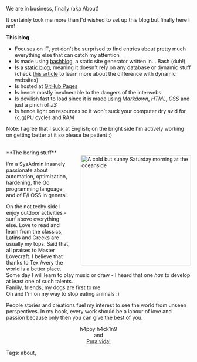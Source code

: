 We are in business, finally (aka About)

It certainly took me more than I'd wished to set up this blog but finally here I am!

**This blog**...

* Focuses on IT, yet don't be surprised to find entries about pretty much everything else that can catch my attention
* Is made using [bashblog](https://github.com/cfenollosa/bashblog "Meet the little giant"), a static site generator written in... Bash (duh!)
* Is a [static blog](https://www.staticgen.com), meaning it doesn't rely on any database or dynamic stuff (check [this article](https://davidwalsh.name/introduction-static-site-generators) to learn more about the difference with dynamic websites)
* Is hosted at [GitHub Pages](https://pages.github.com "GitHub Pages")
* Is hence mostly invulnerable to the dangers of the interwebs
* Is devilish fast to load since it is made using *Markdown*, *HTML*, *CSS* and just a pinch of *JS*
* Is hence light on resources so it won't suck your computer dry avid for {c,g}PU cycles and RAM

Note: I agree that I suck at English; on the bright side I'm actively working on getting better at it so please be patient :)

<br/>
<img src="https://raw.githubusercontent.com/i90rr/i90rr.github.io/master/resources/img/394089_ds.png" alt="A cold but sunny Saturday morning at the oceanside" title="A cold but sunny Saturday morning at the oceanside" align="right" width="300" height="300" style="margin-left: 25px" vspace="16px">
**The boring stuff**

I'm a SysAdmin insanely passionate about automation, optimization, hardening, the Go programming language and of F/LOSS in general.

On the not techy side I enjoy outdoor activities - surf above everything else. Love to read and learn from the classics, Latins and Greeks are usually my tops. Said that, all praises to Master Lovecraft. I believe that thanks to Tex Avery the world is a better place. Some day I will learn to play music or draw - I heard that one _has_ to develop at least one of such talents.
<br/>Family, friends, my dogs are first to me.
<br/>Oh and I'm on my way to stop eating animals :)

People stories and creations fuel my interest to see the world from unseen perspectives. In my book, every work should be a labour of love and passion because only then you can give the best of you.

<p align="center">h4ppy h4ck1n9
   <br/>
        and
   <br/><a href="http://bestcostaricantours.com/about/puravida.html">Pura vida!</a>
</p>

Tags: about,
